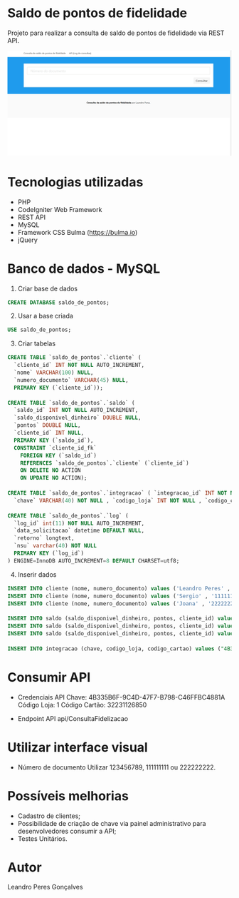 # Saldo de pontos de fidelidade
Projeto para realizar a consulta de saldo de pontos de fidelidade via REST API.

![Demonstração](imgs/demonstracao.gif?raw=true "Demonstração")

# Tecnologias utilizadas
- PHP
- CodeIgniter Web Framework
- REST API
- MySQL
- Framework CSS Bulma (https://bulma.io)
- jQuery

# Banco de dados - MySQL
1. Criar base de dados
```sql
CREATE DATABASE saldo_de_pontos;
```
2. Usar a base criada
```sql
USE saldo_de_pontos;
```
3. Criar tabelas
```sql
CREATE TABLE `saldo_de_pontos`.`cliente` (
  `cliente_id` INT NOT NULL AUTO_INCREMENT,
  `nome` VARCHAR(100) NULL,
  `numero_documento` VARCHAR(45) NULL,
  PRIMARY KEY (`cliente_id`));

CREATE TABLE `saldo_de_pontos`.`saldo` (
  `saldo_id` INT NOT NULL AUTO_INCREMENT,
  `saldo_disponivel_dinheiro` DOUBLE NULL,
  `pontos` DOUBLE NULL,
  `cliente_id` INT NULL,
  PRIMARY KEY (`saldo_id`),
  CONSTRAINT `cliente_id_fk`
    FOREIGN KEY (`saldo_id`)
    REFERENCES `saldo_de_pontos`.`cliente` (`cliente_id`)
    ON DELETE NO ACTION
    ON UPDATE NO ACTION);

CREATE TABLE `saldo_de_pontos`.`integracao` ( `integracao_id` INT NOT NULL AUTO_INCREMENT , 
  `chave` VARCHAR(40) NOT NULL , `codigo_loja` INT NOT NULL , `codigo_cartao` BIGINT NOT NULL , PRIMARY KEY (`integracao_id`)) ENGINE = InnoDB;

CREATE TABLE `saldo_de_pontos`.`log` (
  `log_id` int(11) NOT NULL AUTO_INCREMENT,
  `data_solicitacao` datetime DEFAULT NULL,
  `retorno` longtext,
  `nsu` varchar(40) NOT NULL
  PRIMARY KEY (`log_id`)
) ENGINE=InnoDB AUTO_INCREMENT=8 DEFAULT CHARSET=utf8;
```
4. Inserir dados
```sql
INSERT INTO cliente (nome, numero_documento) values ('Leandro Peres' , '123456789');
INSERT INTO cliente (nome, numero_documento) values ('Sergio' , '111111111');
INSERT INTO cliente (nome, numero_documento) values ('Joana' , '222222222');

INSERT INTO saldo (saldo_disponivel_dinheiro, pontos, cliente_id) values (50.0, 20, 1);
INSERT INTO saldo (saldo_disponivel_dinheiro, pontos, cliente_id) values (100.0, 40, 2);
INSERT INTO saldo (saldo_disponivel_dinheiro, pontos, cliente_id) values (150.0, 60, 3);

INSERT INTO integracao (chave, codigo_loja, codigo_cartao) values ("4B335B6F-9C4D-47F7-B798-C46FFBC4881A", 1, 32231126850);
```

# Consumir API
- Credenciais API
Chave: 4B335B6F-9C4D-47F7-B798-C46FFBC4881A
Código Loja: 1
Código Cartão: 32231126850 

- Endpoint API
api/ConsultaFidelizacao

# Utilizar interface visual
- Número de documento
Utilizar 123456789, 111111111 ou 222222222.

# Possíveis melhorias
- Cadastro de clientes;
- Possibilidade de criação de chave via painel administrativo para desenvolvedores consumir a API;
- Testes Unitários.

# Autor
Leandro Peres Gonçalves